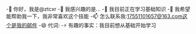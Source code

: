 -👋 你好，我是@ztcxr
-👀 我感兴趣的是...
-🌱 我目前正在学习基础知识
-💞️ 我希望能帮助我一下，我非常喜欢这个技能
-📫 怎么联系我:17551101657@163.com这个是我的邮件
-😄 代词:
-⚡ 有趣的事实：我目前想从基础开始学习

<!---
ztcxr/ztcxr是a ✨ special ✨ 资源库，因为它的“README.md”(此文件)出现在您的GitHub配置文件中。
您可以单击“预览”链接查看所做的更改。
--->
